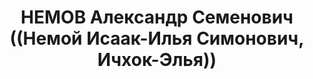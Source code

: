 ---
title: НЕМОВ Александр Семенович ((Немой Исаак-Илья Симонович, Ичхок-Элья))
description: "Род. в 1898, Баку (по другим данным - Волынская губ., Дубенский уезд,\
  \ мест. Торговице), русский (еврей), обр.: низшее, член ВКП(б). Проживал: Москва,\
  \ ул. Большая Грузинская, д. 36а, кв. 8. Начальник 10-го управления Наркомата оборонной\
  \ промышленности СССР. \n  Арестован 13.05.1937. Обв. в шпионаже в пользу Германии,\
  \ связях с антисоветским троцкистским центром и создании вредительской террористической\
  \ организации. Приговор: ВК ВС СССР, 25.11.1937 – ВМН. Расстрелян 26.11.1937, г.Москва.\
  \ \n  Реабилитирован ВК ВС СССР 03.11.1956"
---